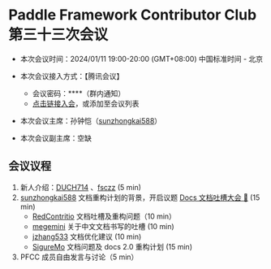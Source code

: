 # Paddle Framework Contributor Club 第三十三次会议

- 本次会议时间：2024/01/11 19:00-20:00 (GMT+08:00) 中国标准时间 - 北京

- 本次会议接入方式：【腾讯会议】

  - 会议密码：\*\*\*\*（群内通知）
  - [点击链接入会](https://meeting.tencent.com/dm/PW1XmCeX2Ur7)，或添加至会议列表

- 本次会议主席：孙钟恺（[sunzhongkai588](https://github.com/sunzhongkai588)）

- 本次会议副主席：空缺

## 会议议程

1. 新人介绍：[DUCH714](https://github.com/DUCH714) 、[fsczz](https://github.com/fsczz) (5 min)
2. [sunzhongkai588](https://github.com/sunzhongkai588) 文档重构计划的背景，开启议题 [Docs 文档吐槽大会 💬](https://github.com/PaddlePaddle/Paddle/issues/60686) (15 min)
   - [RedContritio](https://github.com/RedContritio) 文档吐槽及重构问题（10 min）
   - [megemini](https://github.com/megemini) 关于中文文档书写的吐槽 (10 min)
   - [jzhang533](https://github.com/jzhang533) 文档优化建议 (10 min)
   - [SigureMo](https://github.com/SigureMo) 文档问题及 docs 2.0 重构计划 (15 min)
3. PFCC 成员自由发言与讨论（5 min）
